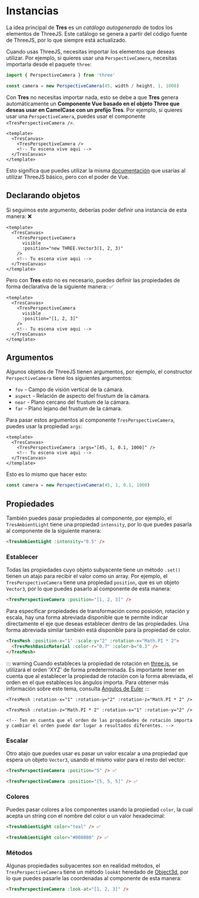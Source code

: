 # Instancias

La idea principal de **Tres** es un _catálogo autogenerado_ de todos los elementos de ThreeJS. Este catálogo se genera a partir del código fuente de ThreeJS, por lo que siempre está actualizado.

Cuando usas ThreeJS, necesitas importar los elementos que deseas utilizar. Por ejemplo, si quieres usar una `PerspectiveCamera`, necesitas importarla desde el paquete `three`:

```js
import { PerspectiveCamera } from 'three'

const camera = new PerspectiveCamera(45, width / height, 1, 1000)
```

Con **Tres** no necesitas importar nada, esto se debe a que **Tres** genera automáticamente un **Componente Vue basado en el objeto Three que deseas usar en CamelCase con un prefijo Tres**. Por ejemplo, si quieres usar una `PerspectiveCamera`, puedes usar el componente `<TresPerspectiveCamera />`.

```vue
<template>
  <TresCanvas>
    <TresPerspectiveCamera />
    <!-- Tu escena vive aqui -->
  </TresCanvas>
</template>
```

Esto significa que puedes utilizar la misma [documentación](https://threejs.org/docs/) que usarías al utilizar ThreeJS básico, pero con el poder de Vue.

## Declarando objetos

Si seguimos este argumento, deberías poder definir una instancia de esta manera: ❌

```vue
<template>
  <TresCanvas>
    <TresPerspectiveCamera
      visible
      :position="new THREE.Vector3(1, 2, 3)"
    />
    <!-- Tu escena vive aqui -->
  </TresCanvas>
</template>
```

Pero con **Tres** esto no es necesario, puedes definir las propiedades de forma declarativa de la siguiente manera: ✅

```vue
<template>
  <TresCanvas>
    <TresPerspectiveCamera
      visible
      :position="[1, 2, 3]"
    />
    <!-- Tu escena vive aqui -->
  </TresCanvas>
</template>
```

## Argumentos

Algunos objetos de ThreeJS tienen argumentos, por ejemplo, el constructor `PerspectiveCamera` tiene los siguientes argumentos:

- `fov` - Campo de visión vertical de la cámara.
- `aspect` - Relación de aspecto del frustum de la cámara.
- `near` - Plano cercano del frustum de la cámara.
- `far` - Plano lejano del frustum de la cámara.

Para pasar estos argumentos al componente `TresPerspectiveCamera`, puedes usar la propiedad `args`:

```vue
<template>
  <TresCanvas>
    <TresPerspectiveCamera :args="[45, 1, 0.1, 1000]" />
    <!-- Tu escena vive aqui -->
  </TresCanvas>
</template>
```

Esto es lo mismo que hacer esto:

```ts
const camera = new PerspectiveCamera(45, 1, 0.1, 1000)
```

## Propiedades

También puedes pasar propiedades al componente, por ejemplo, el `TresAmbientLight` tiene una propiedad `intensity`, por lo que puedes pasarla al componente de la siguiente manera:

```html
<TresAmbientLight :intensity="0.5" />
```

### Establecer

Todas las propiedades cuyo objeto subyacente tiene un método `.set()` tienen un atajo para recibir el valor como un array. Por ejemplo, el `TresPerspectiveCamera` tiene una propiedad `position`, que es un objeto `Vector3`, por lo que puedes pasarlo al componente de esta manera:

```html
<TresPerspectiveCamera :position="[1, 2, 3]" />
```

Para especificar propiedades de transformación como posición, rotación y escala, hay una forma abreviada disponible que te permite indicar directamente el eje que deseas establecer dentro de las propiedades. Una forma abreviada similar también está disponible para la propiedad de color.

<!-- Cambié la sintaxis de color de Vue a HTML, porque Vue parece estar roto y no colorea los componentes anidados -->
```html
<TresMesh :position-x="1" :scale-y="2" :rotation-x="Math.PI * 2">
  <TresMeshBasicMaterial :color-r="0.7" :color-b="0.3" />
</TresMesh>
```

::: warning
Cuando estableces la propiedad de rotación en [three.js](https://threejs.org/docs/index.html#api/en/math/Euler), se utilizará el orden 'XYZ' de forma predeterminada.
Es importante tener en cuenta que al establecer la propiedad de rotación con la forma abreviada, el orden en el que estableces los ángulos importa. Para obtener más información sobre este tema, consulta [Ángulos de Euler](https://es.wikipedia.org/wiki/%C3%81ngulos_de_Euler)
:::

```vue
<TresMesh :rotation-x="1" :rotation-y="2" :rotation-z="Math.PI * 2" />

<TresMesh :rotation-z="Math.PI * 2" :rotation-x="1" :rotation-y="2" />

<!-- Ten en cuenta que el orden de las propiedades de rotación importa y cambiar el orden puede dar lugar a resultados diferentes. -->
```

### Escalar

Otro atajo que puedes usar es pasar un valor escalar a una propiedad que espera un objeto `Vector3`, usando el mismo valor para el resto del vector:

```html
<TresPerspectiveCamera :position="5" /> ✅
```

```html
<TresPerspectiveCamera :position="[5, 5, 5]" /> ✅
```

### Colores

Puedes pasar colores a los componentes usando la propiedad `color`, la cual acepta un string con el nombre del color o un valor hexadecimal:

```html
<TresAmbientLight color="teal" /> ✅
```

```html
<TresAmbientLight color="#008080" /> ✅
```

### Métodos

Algunas propiedades subyacentes son en realidad métodos, el `TresPerspectiveCamera` tiene un método `lookAt` heredado de [Object3d](https://threejs.org/docs/#api/en/core/Object3D.lookAt), por lo que puedes pasarle las coordenadas al componente de esta manera:

```html
<TresPerspectiveCamera :look-at="[1, 2, 3]" />
```
